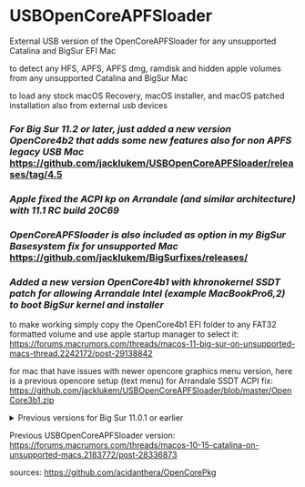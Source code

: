 # USBOpenCoreAPFSloader

External USB version of the OpenCoreAPFSloader for any unsupported Catalina and BigSur EFI Mac

to detect any HFS, APFS, APFS dmg, ramdisk and hidden apple volumes from any unsupported Catalina and BigSur Mac

to load any stock macOS Recovery, macOS installer, and macOS patched installation also from external usb devices

### *For Big Sur 11.2 or later, just added a new version OpenCore4b2 that adds some new features also for non APFS legacy USB Mac* https://github.com/jacklukem/USBOpenCoreAPFSloader/releases/tag/4.5

### *Apple fixed the ACPI kp on Arrandale (and similar architecture) with 11.1 RC build 20C69*

### *OpenCoreAPFSloader is also included as option in my BigSur Basesystem fix for unsupported Mac* https://github.com/jacklukem/BigSurfixes/releases/

### *Added a new version OpenCore4b1 with khronokernel SSDT patch for allowing Arrandale Intel (example MacBookPro6,2) to boot BigSur kernel and installer*

to make working simply copy the OpenCore4b1 EFI folder to any FAT32 formatted volume and use apple startup manager to select it:
https://forums.macrumors.com/threads/macos-11-big-sur-on-unsupported-macs-thread.2242172/post-29138842

for mac that have issues with newer opencore graphics menu version, here is a previous opencore setup (text menu) for Arrandale SSDT ACPI fix:
https://github.com/jacklukem/USBOpenCoreAPFSloader/blob/master/OpenCore3b1.zip

<details>
 <summary>Previous versions for Big Sur 11.0.1 or earlier</summary>

### *Added two new versions for spoofing BigSur supported Mac in order to get OTA updates*

### *Note currently it's not advisable to OTA update BigSur 11.0.1 through spoofing board id*

Before perform any BigSur OTA update on unsupported Mac read this:
https://forums.macrumors.com/threads/macos-11-big-sur-on-unsupported-macs-thread.2242172/post-29162400

Currently is not advisable to OTA update

For non-APFS or legacy USB Mac:
https://github.com/jacklukem/USBOpenCoreAPFSloader/releases/tag/3.2

For APFS firmware with recent USB Mac:
https://github.com/jacklukem/USBOpenCoreAPFSloader/releases/tag/4.2

if when selecting BigSur Preboot from opencore menu can't boot, try this to fix:
https://forums.macrumors.com/threads/macos-11-big-sur-on-unsupported-macs-thread.2242172/post-28948321

after the OTA installation completes to boot without opencore skipping the prohibitory symbol use this method:
https://forums.macrumors.com/threads/macos-11-big-sur-on-unsupported-macs-thread.2242172/post-28957937

https://github.com/jacklukem/USBOpenCoreAPFSloader/releases/tag/4.3

</details>

Previous USBOpenCoreAPFSloader version:
https://forums.macrumors.com/threads/macos-10-15-catalina-on-unsupported-macs.2183772/post-28336873

sources: https://github.com/acidanthera/OpenCorePkg
